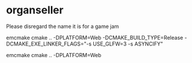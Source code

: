 # organseller

Please disregard the name it is for a game jam

emcmake cmake .. -DPLATFORM=Web -DCMAKE_BUILD_TYPE=Release -DCMAKE_EXE_LINKER_FLAGS="-s USE_GLFW=3 -s ASYNCIFY"

emcmake cmake .. -DPLATFORM=Web 

